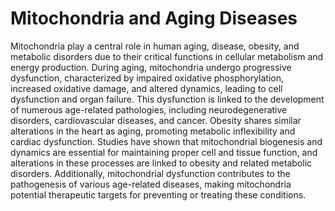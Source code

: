 # Mitochondria and Aging Diseases

Mitochondria play a central role in human aging, disease, obesity, and metabolic disorders due to their critical functions in cellular metabolism and energy production. During aging, mitochondria undergo progressive dysfunction, characterized by impaired oxidative phosphorylation, increased oxidative damage, and altered dynamics, leading to cell dysfunction and organ failure. This dysfunction is linked to the development of numerous age-related pathologies, including neurodegenerative disorders, cardiovascular diseases, and cancer. Obesity shares similar alterations in the heart as aging, promoting metabolic inflexibility and cardiac dysfunction. Studies have shown that mitochondrial biogenesis and dynamics are essential for maintaining proper cell and tissue function, and alterations in these processes are linked to obesity and related metabolic disorders. Additionally, mitochondrial dysfunction contributes to the pathogenesis of various age-related diseases, making mitochondria potential therapeutic targets for preventing or treating these conditions.
